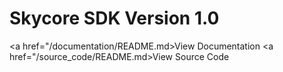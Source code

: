 
<h1>Skycore SDK Version 1.0</h1>

<a href="/documentation/README.md>View Documentation</a>
<a href="/source_code/README.md>View Source Code</a>
